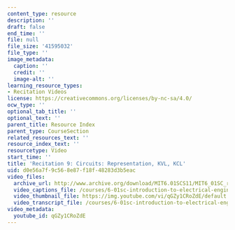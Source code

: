 ```yaml
---
content_type: resource
description: ''
draft: false
end_time: ''
file: null
file_size: '41595032'
file_type: ''
image_metadata:
  caption: ''
  credit: ''
  image-alt: ''
learning_resource_types:
- Recitation Videos
license: https://creativecommons.org/licenses/by-nc-sa/4.0/
ocw_type: ''
optional_tab_title: ''
optional_text: ''
parent_title: Resource Index
parent_type: CourseSection
related_resources_text: ''
resource_index_text: ''
resourcetype: Video
start_time: ''
title: 'Recitation 9: Circuits: Representation, KVL, KCL'
uid: d0e56a7f-9c56-8e87-f18f-48283d3b5eac
video_files:
  archive_url: http://www.archive.org/download/MIT6.01SCS11/MIT6_01SC_rec9_300k.mp4
  video_captions_file: /courses/6-01sc-introduction-to-electrical-engineering-and-computer-science-i-spring-2011/9f925192399c5dfbaededff185d24689_qGZy1CRoZdE.vtt
  video_thumbnail_file: https://img.youtube.com/vi/qGZy1CRoZdE/default.jpg
  video_transcript_file: /courses/6-01sc-introduction-to-electrical-engineering-and-computer-science-i-spring-2011/667ff4bcf7dcf4a25b15810b065c37e4_qGZy1CRoZdE.pdf
video_metadata:
  youtube_id: qGZy1CRoZdE
---
```


